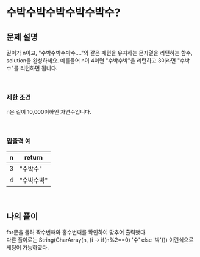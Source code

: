 # 수박수박수박수박수박수?

## 문제 설명
길이가 n이고, "수박수박수박수...."와 같은 패턴을 유지하는 문자열을 리턴하는 함수, solution을 완성하세요. 예를들어 n이 4이면 "수박수박"을 리턴하고 3이라면 "수박수"를 리턴하면 됩니다.

<br>

### 제한 조건
n은 길이 10,000이하인 자연수입니다.

<br>

### 입출력 예
| n | return     |
|---|------------|
| 3 | "수박수"   |
| 4 | "수박수박" |

<br>

## 나의 풀이
for문을 돌려 짝수번째와 홀수번째를 확인하여 맞추어 출력했다. <br>
다른 풀이로는 String(CharArray(n, {i -> if(n%2==0) '수' else '박'})) 이런식으로 세팅이 가능하였다.